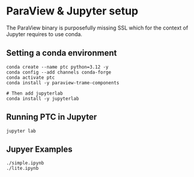 # ParaView & Jupyter setup

The ParaView binary is purposefully missing SSL which for the context of Jupyter requires to use conda. 

## Setting a conda environment

```
conda create --name ptc python=3.12 -y
conda config --add channels conda-forge
conda activate ptc
conda install -y paraview-trame-components

# Then add jupyterlab
conda install -y jupyterlab
```

## Running PTC in Jupyter

```
jupyter lab
```

## Jupyer Examples

```
./simple.ipynb
./lite.ipynb
```
